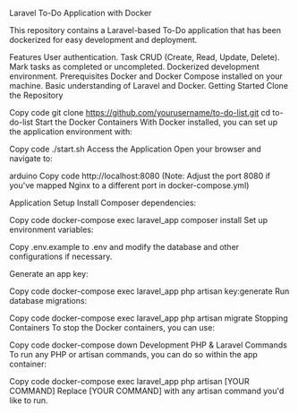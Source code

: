Laravel To-Do Application with Docker

This repository contains a Laravel-based To-Do application that has been dockerized for easy development and deployment.

Features
User authentication.
Task CRUD (Create, Read, Update, Delete).
Mark tasks as completed or uncompleted.
Dockerized development environment.
Prerequisites
Docker and Docker Compose installed on your machine.
Basic understanding of Laravel and Docker.
Getting Started
Clone the Repository

Copy code
git clone https://github.com/yourusername/to-do-list.git
cd to-do-list
Start the Docker Containers
With Docker installed, you can set up the application environment with:


Copy code
./start.sh
Access the Application
Open your browser and navigate to:

arduino
Copy code
http://localhost:8080
(Note: Adjust the port 8080 if you've mapped Nginx to a different port in docker-compose.yml)

Application Setup
Install Composer dependencies:


Copy code
docker-compose exec laravel_app composer install
Set up environment variables:

Copy .env.example to .env and modify the database and other configurations if necessary.

Generate an app key:


Copy code
docker-compose exec laravel_app php artisan key:generate
Run database migrations:


Copy code
docker-compose exec laravel_app php artisan migrate
Stopping Containers
To stop the Docker containers, you can use:


Copy code
docker-compose down
Development
PHP & Laravel Commands
To run any PHP or artisan commands, you can do so within the app container:


Copy code
docker-compose exec laravel_app php artisan [YOUR COMMAND]
Replace [YOUR COMMAND] with any artisan command you'd like to run.
